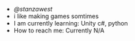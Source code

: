 - *@stanzawest*
- i like making games somtimes
- I am currently learning: Unity c#, python
- How to reach me: Currently N/A
<!---
stanzawest/stanzawest is a ✨ special ✨ repository because its `README.md` (this file) appears on your GitHub profile.
You can click the Preview link to take a look at your changes.
--->
